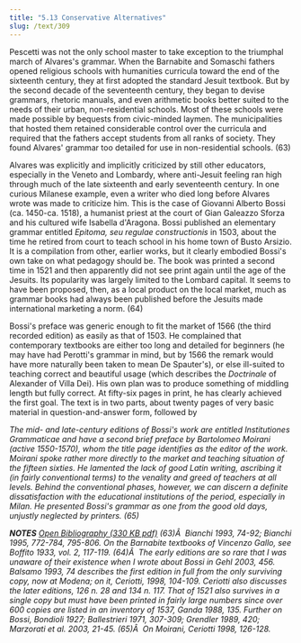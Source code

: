```yaml
---
title: "5.13 Conservative Alternatives"
slug: /text/309
---
```

Pescetti was not the only school master to take exception to the triumphal march of Alvares's grammar. When the Barnabite and Somaschi fathers opened religious schools with humanities curricula toward the end of the sixteenth century, they at first adopted the standard Jesuit textbook. But by the second decade of the seventeenth century, they began to devise grammars, rhetoric manuals, and even arithmetic books better suited to the needs of their urban, non-residential schools. Most of these schools were made possible by bequests from civic-minded laymen. The municipalities that hosted them retained considerable control over the curricula and required that the fathers accept students from all ranks of society. They found Alvares' grammar too detailed for use in non-residential schools. (63)

Alvares was explicitly and implicitly criticized by still other educators, especially in the Veneto and Lombardy, where anti-Jesuit feeling ran high through much of the late sixteenth and early seventeenth century. In one curious Milanese example, even a writer who died long before Alvares wrote was made to criticize him. This is the case of Giovanni Alberto Bossi (ca. 1450-ca. 1518), a humanist priest at the court of Gian Galeazzo Sforza and his cultured wife Isabella d'Aragona. Bossi published an elementary grammar entitled <em>Epitoma, seu regulae constructionis</em> in 1503, about the time he retired from court to teach school in his home town of Busto Arsizio. It is a compilation from other, earlier works, but it clearly embodied Bossi's own take on what pedagogy should be. The book was printed a second time in 1521 and then apparently did not see print again until the age of the Jesuits. Its popularity was largely limited to the Lombard capital. It seems to have been proposed, then, as a local product on the local market, much as grammar books had always been published before the Jesuits made international marketing a norm. (64)

Bossi's preface was generic enough to fit the market of 1566 (the third recorded edition) as easily as that of 1503. He complained that contemporary textbooks are either too long and detailed for beginners (he may have had Perotti's grammar in mind, but by 1566 the remark would have more naturally been taken to mean De Spauter's), or else ill-suited to teaching correct and beautiful usage (which describes the <em>Doctrinale</em> of Alexander of Villa Dei). His own plan was to produce something of middling length but fully correct. At fifty-six pages in print, he has clearly achieved the first goal. The text is in two parts, about twenty pages of very basic material in question-and-answer form, followed by <em>

The mid- and late-century editions of Bossi's work are entitled <em>Institutiones Grammaticae</em> and have a second brief preface by Bartolomeo Moirani (active 1550-1570), whom the title page identifies as the editor of the work. Moirani spoke rather more directly to the market and teaching situation of the fifteen sixties. He lamented the lack of good Latin writing, ascribing it (in fairly conventional terms) to the venality and greed of teachers at all levels. Behind the conventional phases, however, we can discern a definite dissatisfaction with the educational institutions of the period, especially in Milan. He presented Bossi's grammar as one from the good old days, unjustly neglected by printers. (65)

<strong>NOTES</strong>
<a href="http://www.humanismforsale.org/bibliography.pdf" target="new">Open Bibliography (330 KB pdf)</a>
(63)Â  Bianchi 1993, 74-92; Bianchi 1995, 772-784, 795-806. On the Barnabite textbooks of Vincenzo Gallo, see Boffito 1933, vol. 2, 117-119.
(64)Â  The early editions are so rare that I was unaware of their existence when I wrote about Bossi in Gehl 2003, 456. Balsamo 1993, 74 describes the first edition in full from the only surviving copy, now at Modena; on it, Ceriotti, 1998, 104-109. Ceriotti also discusses the later editions, 126 n. 28 and 134 n. 117. That of 1521 also survives in a single copy but must have been printed in fairly large numbers since over 600 copies are listed in an inventory of 1537, Ganda 1988, 135. Further on Bossi, Bondioli 1927; Ballestrieri 1971, 307-309; Grendler 1989, 420; Marzorati et al. 2003, 21-45.
(65)Â  On Moirani, Ceriotti 1998, 126-128.
